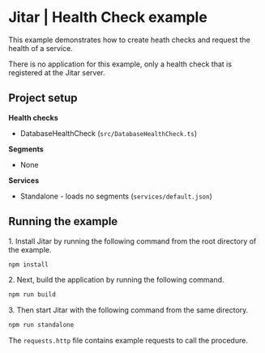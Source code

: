 
# Jitar | Health Check example

This example demonstrates how to create heath checks and request the health of a service.

There is no application for this example, only a health check that is registered at the Jitar server.

## Project setup

**Health checks**

* DatabaseHealthCheck (`src/DatabaseHealthCheck.ts`)

**Segments**

* None

**Services**

* Standalone - loads no segments (`services/default.json`)

## Running the example

1\. Install Jitar by running the following command from the root directory of the example.

```bash
npm install
```

2\. Next, build the application by running the following command.

```bash
npm run build
```

3\. Then start Jitar with the following command from the same directory.

```bash
npm run standalone
```

The ``requests.http`` file contains example requests to call the procedure.
